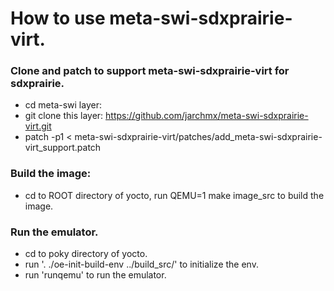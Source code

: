 # How to use meta-swi-sdxprairie-virt.

### Clone and patch to support meta-swi-sdxprairie-virt for sdxprairie.

  - cd meta-swi layer: 
  - git clone this layer: https://github.com/jarchmx/meta-swi-sdxprairie-virt.git
  - patch -p1 < meta-swi-sdxprairie-virt/patches/add_meta-swi-sdxprairie-virt_support.patch

### Build the image:
  - cd to ROOT directory of yocto, run QEMU=1 make image_src to build the image.

### Run the emulator.
  - cd to poky directory of yocto.
  - run '. ./oe-init-build-env  ../build_src/' to initialize the env. 
  - run 'runqemu' to run the emulator.
